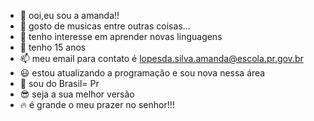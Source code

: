 - 👋 ooi,eu sou a amanda!! 
- 👀 gosto de musicas entre outras coisas...  
- 🌱 tenho interesse em aprender novas linguagens 
- 💞️ tenho 15 anos 
- 📫 meu email para contato é lopesda.silva.amanda@escola.pr.gov.br
- 😃 estou atualizando a programação e sou nova nessa área
- 💫 sou do Brasil= Pr
- 😎 seja a sua melhor versão
- 🔥 é grande o meu prazer no senhor!!! 




